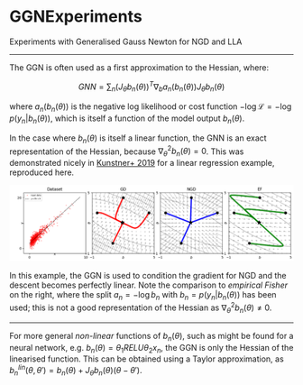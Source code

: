# GGNExperiments
Experiments with Generalised Gauss Newton for NGD and LLA

---

The GGN is often used as a first approximation to the Hessian, where:

$$
GNN =  \sum_n (J_{\theta} b_n(\theta))^T \nabla_b a_n(b_n(\theta)) J_{\theta} b_n(\theta) 
$$

where $a_n(b_n(\theta))$ is the negative log likelihood or cost function $-\log \mathcal{L} = -\log p(y_n | b_n(\theta))$, which is itself a function of the model output $b_n(\theta)$. 

In the case where $b_n(\theta)$ is itself a linear function, the GNN is an exact representation of the Hessian, because $\nabla^2_{\theta} b_n(\theta) = 0$. This was demonstrated nicely in [Kunstner+ 2019](https://arxiv.org/pdf/1905.12558) for a linear regression example, reproduced here.

![alt text](./linear_regression/vecfield.png)

In this example, the GGN is used to condition the gradient for NGD and the descent becomes perfectly linear. Note the comparison to _empirical Fisher_ on the right, where the split $a_n = -\log b_n$ with $b_n = p(y_n | b_n(\theta))$ has been used; this is not a good representation of the Hessian as $\nabla^2_{\theta} b_n(\theta) \neq 0$.

---

For more general _non-linear_ functions of $b_n(\theta)$, such as might be found for a neural network, e.g. $b_n(\theta) = \theta_1 RELU \theta_2 x_n$, the GGN is only the Hessian of the linearised function. This can be obtained using a Taylor approximation, as $b_n^{lin}(\theta, \theta') = b_n(\theta) + J_{\theta} b_n(\theta) (\theta - \theta')$.
